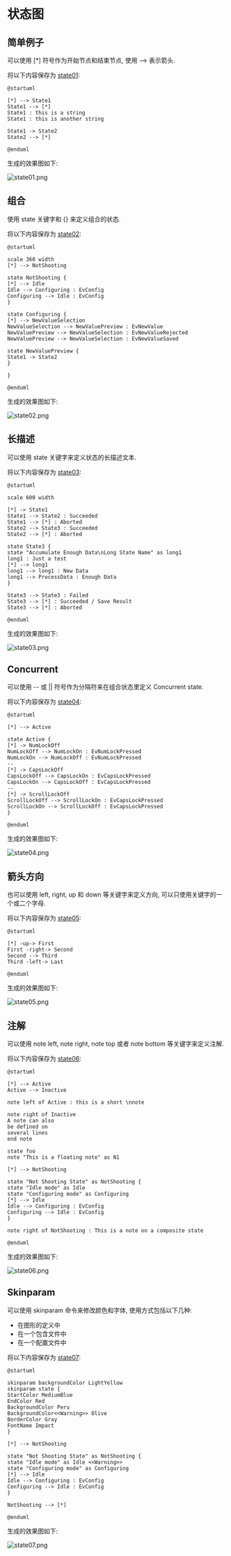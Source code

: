 # 状态图 #

## 简单例子 ##

可以使用 [*] 符号作为开始节点和结束节点, 使用 --> 表示箭头.

将以下内容保存为 [state01](./state/state01.pum):

```
@startuml

[*] --> State1
State1 --> [*]
State1 : this is a string
State1 : this is another string

State1 -> State2
State2 --> [*]

@enduml
```

生成的效果图如下:

![state01.png](./state/state01.png)

## 组合 ##

使用 state 关键字和 {} 来定义组合的状态.

将以下内容保存为 [state02](./state/state02.pum):

```
@startuml

scale 360 width
[*] --> NotShooting

state NotShooting {
[*] --> Idle
Idle --> Configuring : EvConfig
Configuring --> Idle : EvConfig
}

state Configuring {
[*] --> NewValueSelection
NewValueSelection --> NewValuePreview : EvNewValue
NewValuePreview --> NewValueSelection : EvNewValueRejected
NewValuePreview --> NewValueSelection : EvNewValueSaved

state NewValuePreview {
State1 -> State2
}

}

@enduml
```

生成的效果图如下:

![state02.png](./state/state02.png)

## 长描述 ##

可以使用 state 关键字来定义状态的长描述文本.

将以下内容保存为 [state03](./state/state03.pum):

```
@startuml

scale 600 width

[*] -> State1
State1 --> State2 : Succeeded
State1 --> [*] : Aborted
State2 --> State3 : Succeeded
State2 --> [*] : Aborted

state State3 {
state "Accumulate Enough Data\nLong State Name" as long1
long1 : Just a test
[*] --> long1
long1 --> long1 : New Data
long1 --> ProcessData : Enough Data
}

State3 --> State3 : Failed
State3 --> [*] : Succeeded / Save Result
State3 --> [*] : Aborted

@enduml
```

生成的效果图如下:

![state03.png](./state/state03.png)

## Concurrent ##

可以使用 -- 或 || 符号作为分隔符来在组合状态里定义 Concurrent state.

将以下内容保存为 [state04](./state/state04.pum):

```
@startuml

[*] --> Active

state Active {
[*] -> NumLockOff
NumLockOff --> NumLockOn : EvNumLockPressed
NumLockOn --> NumLockOff : EvNumLockPressed
--
[*] -> CapsLockOff
CapsLockOff --> CapsLockOn : EvCapsLockPressed
CapsLockOn --> CapsLockOff : EvCapsLockPressed
--
[*] -> ScrollLockOff
ScrollLockOff --> ScrollLockOn : EvCapsLockPressed
ScrollLockOn --> ScrollLockOff : EvCapsLockPressed
}

@enduml
```

生成的效果图如下:

![state04.png](./state/state04.png)

## 箭头方向 ##

也可以使用 left, right, up 和 down 等关键字来定义方向, 可以只使用关键字的一个或二个字母.

将以下内容保存为 [state05](./state/state05.pum):

```
@startuml

[*] -up-> First
First -right-> Second
Second --> Third
Third -left-> Last

@enduml
```

生成的效果图如下:

![state05.png](./state/state05.png)

## 注解 ##

可以使用 note left, note right, note top 或者 note bottom 等关键字来定义注解.

将以下内容保存为 [state06](./state/state06.pum):

```
@startuml

[*] --> Active
Active --> Inactive

note left of Active : this is a short \nnote

note right of Inactive
A note can also
be defined on
several lines
end note

state foo
note "This is a floating note" as N1

[*] --> NotShooting

state "Not Shooting State" as NotShooting {
state "Idle mode" as Idle
state "Configuring mode" as Configuring
[*] --> Idle
Idle --> Configuring : EvConfig
Configuring --> Idle : EvConfig
}

note right of NotShooting : This is a note on a composite state

@enduml
```

生成的效果图如下:

![state06.png](./state/state06.png)

## Skinparam ##

可以使用 skinparam 命令来修改颜色和字体, 使用方式包括以下几种:

- 在图形的定义中
- 在一个包含文件中
- 在一个配置文件中

将以下内容保存为 [state07](./state/state07.pum):

```
@startuml

skinparam backgroundColor LightYellow
skinparam state {
StartColor MediumBlue
EndColor Red
BackgroundColor Peru
BackgroundColor<<Warning>> Olive
BorderColor Gray
FontName Impact
}

[*] --> NotShooting

state "Not Shooting State" as NotShooting {
state "Idle mode" as Idle <<Warning>>
state "Configuring mode" as Configuring
[*] --> Idle
Idle --> Configuring : EvConfig
Configuring --> Idle : EvConfig
}

NotShooting --> [*]

@enduml
```

生成的效果图如下:

![state07.png](./state/state07.png)
